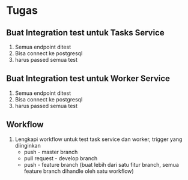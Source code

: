 # Tugas

## Buat Integration test untuk Tasks Service
1. Semua endpoint ditest
1. Bisa connect ke postgresql
1. harus passed semua test

## Buat Integration test untuk Worker Service
1. Semua endpoint ditest
1. Bisa connect ke postgresql
1. harus passed semua test

## Workflow
1. Lengkapi workflow untuk test task service dan worker, trigger yang diinginkan
    - push - master branch
    - pull request - develop branch
    - push - feature branch (buat lebih dari satu fitur branch, semua feature branch dihandle oleh satu workflow)
